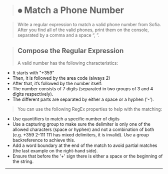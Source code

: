 > # ⦁	Match a Phone Number

>Write a regular expression to match a valid phone number from Sofia. After you find all of the valid phones, print them on the console, separated by a comma and a space “, ”.

> <h2> Compose the Regular Expression</h2>
>A valid number has the following characteristics:
*	It starts with "+359"
*	Then, it is followed by the area code (always 2)
*	After that, it’s followed by the number itself:
*	The number consists of 7 digits (separated in two groups of 3 and 4 digits respectively). 
*	The different parts are separated by either a space or a hyphen ('-').
>You can use the following RegEx properties to help with the matching: 
*	Use quantifiers to match a specific number of digits
*	Use a capturing group to make sure the delimiter is only one of the allowed characters (space or hyphen) and not a combination of both (e.g. +359 2-111 111 has mixed delimiters, it is invalid). Use a group backreference to achieve this.
*	Add a word boundary at the end of the match to avoid partial matches (the last example on the right-hand side).
*	Ensure that before the '+' sign there is either a space or the beginning of the string.


***
